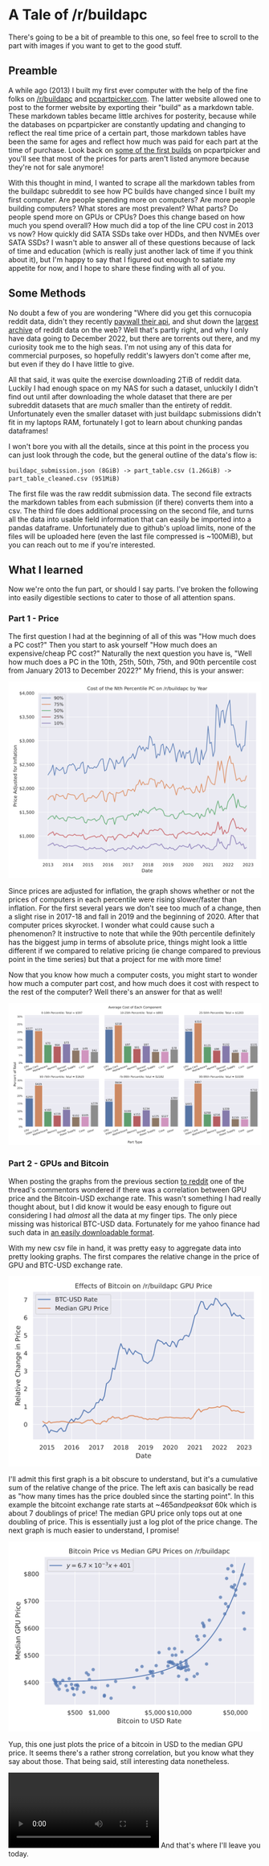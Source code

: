 # A Tale of /r/buildapc

There's going to be a bit of preamble to this one, so feel free to scroll to the part with images if you want to get to the good stuff.

## Preamble

A while ago (2013) I built my first ever computer with the help of the fine folks on [/r/buildapc](https://reddit.com/r/buildapc) and [pcpartpicker.com](https://pcpartpicker.com). The latter website allowed one to post to the former website by exporting their "build" as a markdown table. These markdown tables became little archives for posterity, because while the databases on pcpartpicker are constantly updating and changing to reflect the real time price of a certain part, those markdown tables have been the same for ages and reflect how much was paid for each part at the time of purchase. Look back on [some of the first builds](https://pcpartpicker.com/builds/#sort=-recent&page=1) on pcpartpicker and you'll see that most of the prices for parts aren't listed anymore because they're not for sale anymore!

With this thought in mind, I wanted to scrape all the markdown tables from the buildapc subreddit to see how PC builds have changed since I built my first computer. Are people spending more on computers? Are more people building computers? What stores are most prevalent? What parts? Do people spend more on GPUs or CPUs? Does this change based on how much you spend overall? How much did a top of the line CPU cost in 2013 vs now? How quickly did SATA SSDs take over HDDs, and then NVMEs over SATA SSDs? I wasn't able to answer all of these questions because of lack of time and education (which is really just another lack of time if you think about it), but I'm happy to say that I figured out enough to satiate my appetite for now, and I hope to share these finding with all of you.

## Some Methods

No doubt a few of you are wondering "Where did you get this cornucopia reddit data, didn't they recently [paywall their api](https://www.reddit.com/r/reddit/comments/12qwagm/an_update_regarding_reddits_api/), and shut down the [largest archive](https://www.reddit.com/r/modnews/comments/134tjpe/reddit_data_api_update_changes_to_pushshift_access/) of reddit data on the web? Well that's partly right, and why I only have data going to December 2022, but there are torrents out there, and my curiosity took me to the high seas. I'm not using any of this data for commercial purposes, so hopefully reddit's lawyers don't come after me, but even if they do I have little to give. 

All that said, it was quite the exercise downloading 2TiB of reddit data. Luckily I had enough space on my NAS for such a dataset, unluckily I didn't find out until after downloading the whole dataset that there are per subreddit datasets that are *much* smaller than the entirety of reddit. Unfortunately even the smaller dataset with just buildapc submissions didn't fit in my laptops RAM, fortunately I got to learn about chunking pandas dataframes!

I won't bore you with all the details, since at this point in the process you can just look through the code, but the general outline of the data's flow is:

    buildapc_submission.json (8GiB) -> part_table.csv (1.26GiB) -> part_table_cleaned.csv (951MiB)

The first file was the raw reddit submission data. The second file extracts the markdown tables from each submission (if there) converts them into a csv. The third file does additional processing on the second file, and turns all the data into usable field information that can easily be imported into a pandas dataframe. Unfortunately due to github's upload limits, none of the files will be uploaded here (even the last file compressed is ~100MiB), but you can reach out to me if you're interested.

## What I learned

Now we're onto the fun part, or should I say parts. I've broken the following into easily digestible sections to cater to those of all attention spans.

### Part 1 - Price

The first question I had at the beginning of all of this was "How much does a PC cost?" Then you start to ask yourself "How much does an expensive/cheap PC cost?" Naturally the next question you have is, "Well how much does a PC in the 10th, 25th, 50th, 75th, and 90th percentile cost from January 2013 to December 2022?" My friend, this is your answer:

![Price percentiles across time](Images/quantile_year.svg)

Since prices are adjusted for inflation, the graph shows whether or not the prices of computers in each percentile were rising slower/faster than inflation. For the first several years we don't see too much of a change, then a slight rise in 2017-18 and fall in 2019 and the beginning of 2020. After that computer prices skyrocket. I wonder what could cause such a phenomenon? It instructive to note that while the 90th percentile definitely has the biggest jump in terms of absolute price, things might look a little different if we compared to relative pricing (ie change compared to previous point in the time series) but that a project for me with more time!

Now that you know how much a computer costs, you might start to wonder how much a computer part cost, and how much does it cost with respect to the rest of the computer? Well there's an answer for that as well!

![Price part percentiles](Images/Part_Breakdown.svg)

### Part 2 - GPUs and Bitcoin

When posting the graphs from the previous section [to reddit](https://www.reddit.com/r/dataisbeautiful/comments/16hlqbf/a_10_year_price_breakdown_of_computers_posted_to/) one of the thread's commentors wondered if there was a correlation between GPU price and the Bitcoin-USD exchange rate. This wasn't something I had really thought about, but I did know it would be easy enough to figure out considering I had *almost* all the data at my finger tips. The only piece missing was historical BTC-USD data. Fortunately for me yahoo finance had such data in [an easily downloadable format](https://finance.yahoo.com/quote/BTC-USD/history?period1=1410825600&period2=1695168000&interval=1d&filter=history&frequency=1d&includeAdjustedClose=true). 

With my new csv file in hand, it was pretty easy to aggregate data into pretty looking graphs. The first compares the relative change in the price of GPU and BTC-USD exchange rate.

![Change in Bitcoin exchange rate and median GPU price](Images/Relative_Change_in_BTC_&_GPU.svg)

I'll admit this first graph is a bit obscure to understand, but it's a cumulative sum of the relative change of the price. The left axis can basically be read as "how many times has the price doubled since the starting point". In this example the bitcoint exchange rate starts at ~$465 and peaks at ~$60k which is about 7 doublings of price! The median GPU price only tops out at one doubling of price. This is essentially just a log plot of the price change. The next graph is much easier to understand, I promise!

![Bitcoin exchange rate vs median GPU price scatterplot](Images/BTC_vs_Median_GPU.svg)

Yup, this one just plots the price of a bitcoin in USD to the median GPU price. It seems there's a rather strong correlation, but you know what they say about those. That being said, still interesting data nonetheless.

 ![Part Race Video](CPU_Part_race.mp4)
And that's where I'll leave you today.
